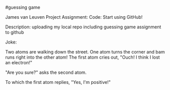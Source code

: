 #guessing game

James van Leuven
Project Assignment: Code: Start using GitHub! 

Description: uploading my local repo including guessing game assignment to github


Joke:

Two atoms are walking down the street.  One atom turns the corner and bam runs right into the other atom!  The first atom cries out, "Ouch! I think I lost an electron!"

"Are you sure?" asks the second atom.

To which the first atom replies, "Yes, I'm positive!"
